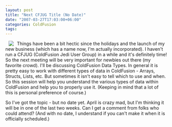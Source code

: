 ```yaml
---
layout: post
title: "Next CFJUG Title (No Date)"
date: "2007-03-27T17:03:00+06:00"
categories: ColdFusion 
tags: 
---
```


<img src="http://ray.camdenfamily.com/images/seal.gif" align="left" hspace="10">

Things have been a bit hectic since the holidays and the launch of my new business (which has a name now, I'm actually incorporated). I haven't run a CFJUG (ColdFusion Jedi User Group) in a while and it's definitely time! So the next meeting will be very important for newbies out there (my favorite crowd). I'll be discussing ColdFusion Data Types. In general it is pretty easy to work with different types of data in ColdFusion - Arrays, Structs, Lists, etc. But sometimes it isn't easy to tell which to use and when. So this session will help you understand the various types of data within ColdFusion and help you to properly use it. (Keeping in mind that a lot of this is personal preference of course.)

So I've got the topic - but no date yet. April is crazy mad, but I'm thinking it will be in one of the last two weeks. Can I get a comment from folks who could attend? (And with no date, I understand if you can't make it when it is officially scheduled.)

<br clear="left">